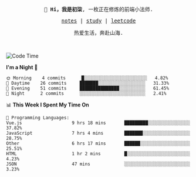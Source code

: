 <p align="center">
  <samp>
    <span><strong>👋 Hi，我是初柒</strong>,</span>
    <span>一枚正在修炼的前端小法师.</span>
  </samp>
</p>

<p align="center">
  <samp>
    <a href="https://www.wolai.com/dec-seven/wyPFvMTwAcD9muc6RMfThB">notes</a> |
    <a href="https://github.com/dec-seven/fe-study">study</a> |
    <a href="https://leetcode.cn/u/dec-seven/">leetcode</a>
  </samp>
</p>
<p align="center">
  <samp>
    <span>热爱生活，奔赴山海.</span>
  </samp>
</p>
<br>

<!--START_SECTION:waka-->
![Code Time](http://img.shields.io/badge/Code%20Time-379%20hrs%2020%20mins-blue)

**I'm a Night 🦉** 

```text
🌞 Morning    4 commits      █░░░░░░░░░░░░░░░░░░░░░░░░   4.82% 
🌆 Daytime    26 commits     ███████░░░░░░░░░░░░░░░░░░   31.33% 
🌃 Evening    51 commits     ███████████████░░░░░░░░░░   61.45% 
🌙 Night      2 commits      ░░░░░░░░░░░░░░░░░░░░░░░░░   2.41%

```


📊 **This Week I Spent My Time On** 

```text
💬 Programming Languages: 
Vue.js                   9 hrs 18 mins       █████████░░░░░░░░░░░░░░░░   37.82% 
JavaScript               7 hrs 4 mins        ███████░░░░░░░░░░░░░░░░░░   28.75% 
Other                    6 hrs 17 mins       ██████░░░░░░░░░░░░░░░░░░░   25.51% 
HTML                     1 hr 2 mins         █░░░░░░░░░░░░░░░░░░░░░░░░   4.23% 
JSON                     47 mins             ░░░░░░░░░░░░░░░░░░░░░░░░░   3.23%

```


<!--END_SECTION:waka-->

